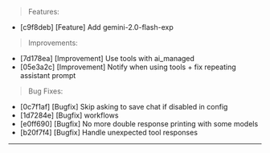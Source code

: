 > Features:
- [c9f8deb] [Feature] Add gemini-2.0-flash-exp

> Improvements:
- [7d178ea] [Improvement] Use tools with ai_managed
- [05e3a2c] [Improvement] Notify when using tools + fix repeating assistant prompt

> Bug Fixes:
- [0c7f1af] [Bugfix] Skip asking to save chat if disabled in config
- [1d7284e] [Bugfix] workflows
- [e0ff690] [Bugfix] No more double response printing with some models
- [b20f7f4] [Bugfix] Handle unexpected tool responses


---
